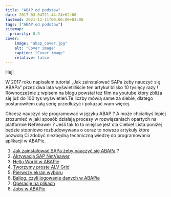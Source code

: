```yaml
---
title: "ABAP od podstaw"
date: 2017-03-04T21:44:24+02:00
lastmod: 2021-12-11T00:00:00+02:00
tags: ["ABAP od podstaw"]
sitemap:
  priority: 0.9
cover:
    image: "abap_cover.jpg"
    alt: "Cover image"
    caption: "Cover image"
    relative: false 
---
```


Hej!

W 2017 roku napisałem tutorial „Jak zainstalować SAPa żeby nauczyć się ABAPa” przez dwa lata wyświetliliście ten artykuł blisko 10 tysięcy razy ! Równocześnie z wpisem na blogu powstał też film na youtube który zbliża się już do 100 tys wyświetleń.Te liczby mówią same za siebie, dlatego postanowiłem całą serię przedłużyć i pokazać wam więcej.

Chcesz nauczyć się programować w języku ABAP ? A może chciałbyś lepiej zrozumieć w jaki sposób działają procesy w rozwiązaniach opartych na platformie NetVeawer ? Jeśli tak to to miejsce jest dla Ciebie! Lista poniżej będzie stopniowo rozbudowywana o coraz to nowsze artykuły które pozwolą Ci zdobyć niezbędną techniczną wiedzę do programowania aplikacji w ABAPie.

1. [Jak zainstalować SAPa żeby nauczyć się ABAPa](/posts/instalacja-sapa) ?
2. [Aktywacja SAP NetVeawer](/posts/aktywacja-netveawer/)
3. [Hello World w ABAPie](/posts/hello-world-w-abapie/)
4. [Tworzymy proste ALV Grid](/posts/tworzymy-alv-grid/)
5. [Pierwszy ekran wyboru](/posts/ekran-wyboru)
6. [Ballog, czyli logowanie danych w ABAPie](/posts/ballog-abap-logowanie)
7. [Operacje na plikach](/posts/dzialania-na-plikach)
8. [Joby w ABAPie](/posts/joby-w-abapie)